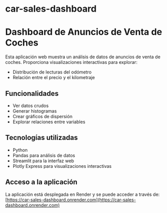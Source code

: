 # car-sales-dashboard
# Dashboard de Anuncios de Venta de Coches

Esta aplicación web muestra un análisis de datos de anuncios de venta de coches. Proporciona visualizaciones interactivas para explorar:

- Distribución de lecturas del odómetro
- Relación entre el precio y el kilometraje

## Funcionalidades

- Ver datos crudos
- Generar histogramas
- Crear gráficos de dispersión
- Explorar relaciones entre variables

## Tecnologías utilizadas

- Python
- Pandas para análisis de datos
- Streamlit para la interfaz web
- Plotly Express para visualizaciones interactivas

## Acceso a la aplicación

La aplicación está desplegada en Render y se puede acceder a través de:
[https://car-sales-dashboard.onrender.com](https://car-sales-dashboard.onrender.com)